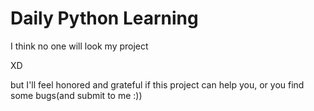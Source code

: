 # Daily Python Learning

I think no one will look my project

XD

but I'll feel honored and grateful if this project can help you, or you find some bugs(and submit to me :))